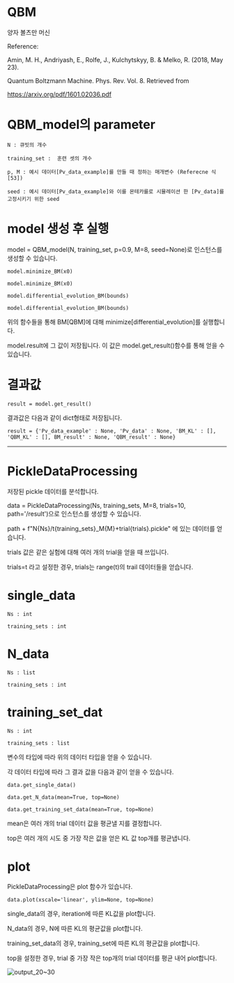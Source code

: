 # QBM

양자 볼츠만 머신

Reference:

Amin, M. H., Andriyash, E., Rolfe, J., Kulchytskyy, B. & Melko, R. (2018, May 23).

Quantum Boltzmann Machine. Phys. Rev. Vol. 8. Retrieved from 
    
https://arxiv.org/pdf/1601.02036.pdf

# QBM_model의 parameter

    N : 큐빗의 개수

    training_set :  훈련 셋의 개수

    p, M : 예시 데이터[Pv_data_example]를 만들 때 정하는 매개변수 (Referecne 식[53])

    seed : 예시 데이터[Pv_data_example]와 이를 몬테카를로 시뮬레이션 한 [Pv_data]를 고정시키기 위한 seed


# model 생성 후 실행
model = QBM_model(N, training_set, p=0.9, M=8, seed=None)로 인스턴스를 생성할 수 있습니다.

    model.minimize_BM(x0)

    model.minimize_BM(x0)

    model.differential_evolution_BM(bounds)

    model.differential_evolution_BM(bounds)

위의 함수들을 통해 BM[QBM]에 대해 minimize[differential_evolution]를 실행합니다.

model.result에 그 값이 저장됩니다. 이 값은 model.get_result()함수를 통해 얻을 수 있습니다.

# 결과값

    result = model.get_result()

결과값은 다음과 같이 dict형태로 저장됩니다.

    result = {'Pv_data_example' : None, 'Pv_data' : None, 'BM_KL' : [], 'QBM_KL' : [], BM_result' : None, 'QBM_result' : None}

-----------------------------------------------------------------------------------------

# PickleDataProcessing

저장된 pickle 데이터를 분석합니다.

data = PickleDataProcessing(Ns, training_sets, M=8, trials=10, path='/result')으로 인스턴스를 생성할 수 있습니다.

path + f"N{Ns}/t{training_sets}_M{M}+trial{trials}.pickle" 에 있는 데이터를 얻습니다.

trials 값은 같은 실험에 대해 여러 개의 trial을 얻을 때 쓰입니다.

trials=t 라고 설정한 경우, trials는 range(t)의 trail 데이터들을 얻습니다.

# single_data
    Ns : int

    training_sets : int
    
# N_data
        
    Ns : list

    training_sets : int

# training_set_dat

    Ns : int
    
    training_sets : list

변수의 타입에 따라 위의 데이터 타입을 얻을 수 있습니다.

각 데이터 타입에 따라 그 결과 값을 다음과 같이 얻을 수 있습니다.

    data.get_single_data()
    
    data.get_N_data(mean=True, top=None)
    
    data.get_training_set_data(mean=True, top=None)
    
mean은 여러 개의 trial 데이터 값을 평균낼 지를 결정합니다.

top은 여러 개의 시도 중 가장 작은 값을 얻은 KL 값 top개를 평균냅니다.

# plot

PickleDataProcessing은 plot 함수가 있습니다. 

    data.plot(xscale='linear', ylim=None, top=None)
    
single_data의 경우, iteration에 따른 KL값을 plot합니다.

N_data의 경우, N에 따른 KL의 평균값을 plot합니다.

training_set_data의 경우, training_set에 따른 KL의 평균값을 plot합니다.

top을 설정한 경우, trial 중 가장 작은 top개의 trial 데이터를 평균 내어 plot합니다.

![output_20~30](https://user-images.githubusercontent.com/76618935/152949376-3bf017f3-4833-473d-9414-842eb2da888f.png)
